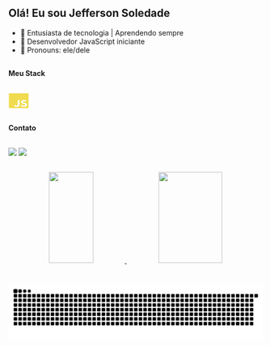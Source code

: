 ## Olá! Eu sou Jefferson Soledade

- 🔭 Entusiasta de tecnologia | Aprendendo sempre
- 📎 Desenvolvedor JavaScript iniciante
- 👔 Pronouns: ele/dele

## 
<b>Meu Stack</b>
<div style="display: inline_block"><br>
    <img align="center" alt="Jeff-Js" height="30" width="40" src="https://raw.githubusercontent.com/devicons/devicon/master/icons/javascript/javascript-plain.svg"
</div>

##
<b>Contato</b>

 <div style="display: inline_block"><br>
    <a href = "mailto:jeffsoledadesantos@gmail.com"><img src="https://img.shields.io/badge/-Gmail-%23333?style=for-the-badge&logo=gmail&logoColor=white" target="_blank"></a>
    <a href="https://www.linkedin.com/in/jefferson-soledade-14641430b/" target="_blank"><img src="https://img.shields.io/badge/-LinkedIn-%230077B5?style=for-the-badge&logo=linkedin&logoColor=white" target="_blank">      </a>
  </div>
   
##
  <div align="center">
    <a href="https://https://github.com/JeffSoledade)">
    <img height="180em" width="42%" src="https://github-readme-stats.vercel.app/api?username=jeffsoledade&show_icons=true&theme=gotham&include_all_commits=true&count_private=true"/>
    <img height="180em" width="50%"src="https://github-readme-stats.vercel.app/api/top-langs/?username=jeffsoledade&layout=compact&langs_count=7&theme=gotham"/>
  </div>

#
  <picture align="center">
    <source media="(prefers-color-scheme: light)" srcset="https://raw.githubusercontent.com/jeffsoledade/jeffsoledade/output/github-contribution-grid-snake-dark.svg">
    <source media="(prefers-color-scheme: light)" srcset="https://raw.githubusercontent.com/jeffsoledade/jeffsoledade/output/github-contribution-grid-snake-dark.svg">
    <img align="center" alt="github contribution grid snake animation" src="https://raw.githubusercontent.com/jeffsoledade/jeffsoledade/output/github-contribution-grid-snake.svg">
</picture>
